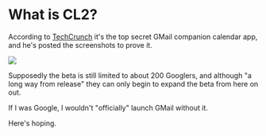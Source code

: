 What is CL2?
=========================================

According to [TechCrunch](http://www.techcrunch.com/2006/03/08/exclusive-screenshots-google-calendar/) it's the top secret GMail companion calendar app, and he's posted the screenshots to prove it.

![](http://photos1.blogger.com/blogger/1038/2439/1600/cl2.jpg)

Supposedly the beta is still limited to about 200 Googlers, and although "a long way from release" they can only begin to expand the beta from here on out.

If I was Google, I wouldn't "officially" launch GMail without it.

Here's hoping.
